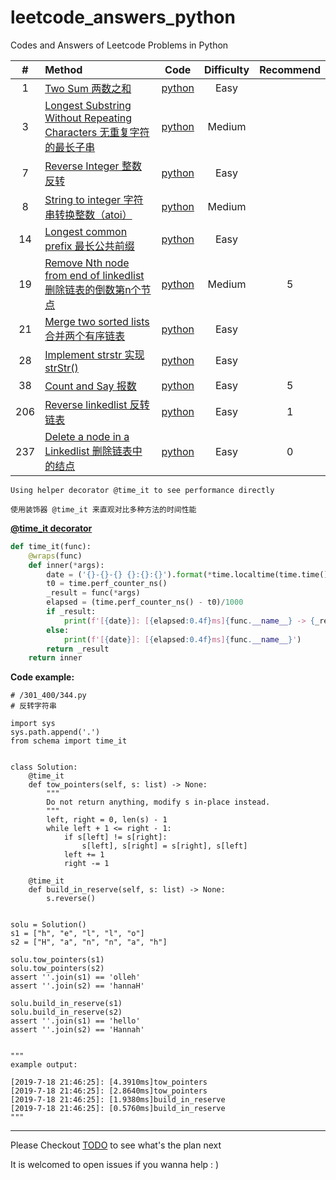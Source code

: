 # leetcode_answers_python
Codes and Answers of Leetcode Problems in Python

|\#|Method|Code|Difficulty|Recommend|
|:---:|:-----|:-----:|:----------:|:----:|
|1|[Two Sum 两数之和](https://leetcode-cn.com/problems/two-sum/)|[python](/1_100/1.py)|Easy||
|3|[Longest Substring Without Repeating Characters 无重复字符的最长子串](https://leetcode-cn.com/problems/longest-substring-without-repeating-characters/)|[python](/1_100/3.py)|Medium||
|7|[Reverse Integer 整数反转](https://leetcode-cn.com/problems/reverse-integer/)|[python](/1_100/7.py)|Easy||
|8|[String to integer 字符串转换整数（atoi）](https://leetcode-cn.com/problems/string-to-integer-atoi/)|[python](/1_100/8.py)|Medium||
|14|[Longest common prefix 最长公共前缀](https://leetcode-cn.com/problems/longest-common-prefix/)|[python](/1_100/14.py)|Easy||
|19|[Remove Nth node from end of linkedlist 删除链表的倒数第n个节点](https://leetcode-cn.com/problems/remove-nth-node-from-end-of-list/)|[python](/1_100/19.py)|Medium|5|
|21|[Merge two sorted lists 合并两个有序链表](https://leetcode-cn.com/problems/merge-two-sorted-lists/)|[python](/1_100/21.py)|Easy||
|28|[Implement strstr 实现strStr()](https://leetcode-cn.com/problems/implement-strstr/)|[python](/1_100/28.py)|Easy||
|38|[Count and Say 报数](https://leetcode-cn.com/problems/count-and-say/)|[python](/1_100/38.py)|Easy|5|
|206|[Reverse linkedlist 反转链表](https://leetcode-cn.com/problems/reverse-linked-list/)|[python](/201/300/206.py)|Easy|1|
|237|[Delete a node in a Linkedlist 删除链表中的结点](https://leetcode-cn.com/problems/delete-node-in-a-linked-list/)|[python](/201/300/237.py)|Easy|0|


	Using helper decorator @time_it to see performance directly 

	使用装饰器 @time_it 来直观对比多种方法的时间性能

[**@time_it decorator**](/sechema.py)
```python
def time_it(func):
    @wraps(func)
    def inner(*args):
        date = ('{}-{}-{} {}:{}:{}').format(*time.localtime(time.time()))
        t0 = time.perf_counter_ns()
        _result = func(*args)
        elapsed = (time.perf_counter_ns() - t0)/1000
        if _result:
            print(f'[{date}]: [{elapsed:0.4f}ms]{func.__name__} -> {_result}')
        else:
            print(f'[{date}]: [{elapsed:0.4f}ms]{func.__name__}')
        return _result
    return inner
```

**Code example:**

```python3
# /301_400/344.py
# 反转字符串

import sys
sys.path.append('.')
from schema import time_it


class Solution:
    @time_it
    def tow_pointers(self, s: list) -> None:
        """
        Do not return anything, modify s in-place instead.
        """
        left, right = 0, len(s) - 1
        while left + 1 <= right - 1:
            if s[left] != s[right]:
                s[left], s[right] = s[right], s[left]
            left += 1
            right -= 1

    @time_it
    def build_in_reserve(self, s: list) -> None:
        s.reverse()


solu = Solution()
s1 = ["h", "e", "l", "l", "o"]
s2 = ["H", "a", "n", "n", "a", "h"]

solu.tow_pointers(s1)
solu.tow_pointers(s2)
assert ''.join(s1) == 'olleh'
assert ''.join(s2) == 'hannaH'

solu.build_in_reserve(s1)
solu.build_in_reserve(s2)
assert ''.join(s1) == 'hello'
assert ''.join(s2) == 'Hannah'


"""
example output:

[2019-7-18 21:46:25]: [4.3910ms]tow_pointers
[2019-7-18 21:46:25]: [2.8640ms]tow_pointers
[2019-7-18 21:46:25]: [1.9380ms]build_in_reserve
[2019-7-18 21:46:25]: [0.5760ms]build_in_reserve
"""
```


---
Please Checkout [TODO](/TODO.md) to see what's the plan next

It is welcomed to open issues if you wanna help : )
